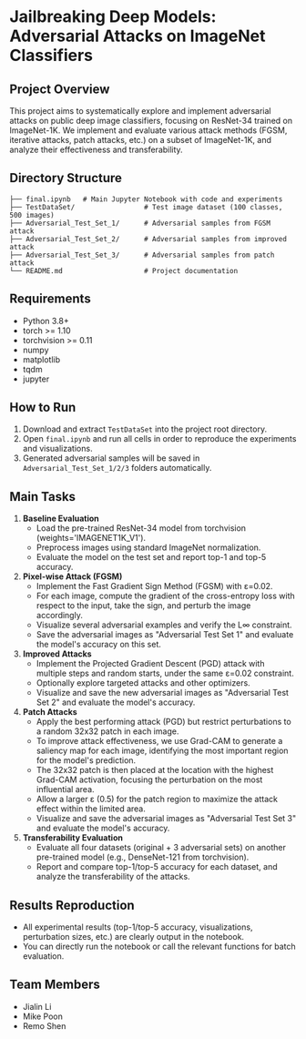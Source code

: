 # Jailbreaking Deep Models: Adversarial Attacks on ImageNet Classifiers

## Project Overview

This project aims to systematically explore and implement adversarial attacks on public deep image classifiers, focusing on ResNet-34 trained on ImageNet-1K. We implement and evaluate various attack methods (FGSM, iterative attacks, patch attacks, etc.) on a subset of ImageNet-1K, and analyze their effectiveness and transferability.

## Directory Structure

```
├── final.ipynb   # Main Jupyter Notebook with code and experiments
├── TestDataSet/                 # Test image dataset (100 classes, 500 images)
├── Adversarial_Test_Set_1/      # Adversarial samples from FGSM attack
├── Adversarial_Test_Set_2/      # Adversarial samples from improved attack
├── Adversarial_Test_Set_3/      # Adversarial samples from patch attack
└── README.md                    # Project documentation
```

## Requirements

- Python 3.8+
- torch >= 1.10
- torchvision >= 0.11
- numpy
- matplotlib
- tqdm
- jupyter

## How to Run

1. Download and extract `TestDataSet` into the project root directory.
2. Open `final.ipynb` and run all cells in order to reproduce the experiments and visualizations.
3. Generated adversarial samples will be saved in `Adversarial_Test_Set_1/2/3` folders automatically.

## Main Tasks

1. **Baseline Evaluation**  
   - Load the pre-trained ResNet-34 model from torchvision (weights='IMAGENET1K_V1').
   - Preprocess images using standard ImageNet normalization.
   - Evaluate the model on the test set and report top-1 and top-5 accuracy.
2. **Pixel-wise Attack (FGSM)**  
   - Implement the Fast Gradient Sign Method (FGSM) with ε=0.02.
   - For each image, compute the gradient of the cross-entropy loss with respect to the input, take the sign, and perturb the image accordingly.
   - Visualize several adversarial examples and verify the L∞ constraint.
   - Save the adversarial images as "Adversarial Test Set 1" and evaluate the model's accuracy on this set.
3. **Improved Attacks**  
   - Implement the Projected Gradient Descent (PGD) attack with multiple steps and random starts, under the same ε=0.02 constraint.
   - Optionally explore targeted attacks and other optimizers.
   - Visualize and save the new adversarial images as "Adversarial Test Set 2" and evaluate the model's accuracy.
4. **Patch Attacks**  
   - Apply the best performing attack (PGD) but restrict perturbations to a random 32x32 patch in each image.
   - To improve attack effectiveness, we use Grad-CAM to generate a saliency map for each image, identifying the most important region for the model's prediction.
   - The 32x32 patch is then placed at the location with the highest Grad-CAM activation, focusing the perturbation on the most influential area.
   - Allow a larger ε (0.5) for the patch region to maximize the attack effect within the limited area.
   - Visualize and save the adversarial images as "Adversarial Test Set 3" and evaluate the model's accuracy.
5. **Transferability Evaluation**  
   - Evaluate all four datasets (original + 3 adversarial sets) on another pre-trained model (e.g., DenseNet-121 from torchvision).
   - Report and compare top-1/top-5 accuracy for each dataset, and analyze the transferability of the attacks.

## Results Reproduction

- All experimental results (top-1/top-5 accuracy, visualizations, perturbation sizes, etc.) are clearly output in the notebook.
- You can directly run the notebook or call the relevant functions for batch evaluation.


## Team Members

- Jialin Li
- Mike Poon
- Remo Shen